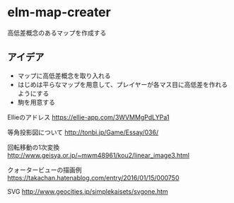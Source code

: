 # elm-map-creater
高低差概念のあるマップを作成する

アイデア
-----------------
* マップに高低差概念を取り入れる
* はじめは平らなマップを用意して、プレイヤーが各マス目に高低差を作れるようにする
* 駒を用意する

Ellieのアドレス 
https://ellie-app.com/3WVMMgPdLYPa1

等角投影図について 
http://tonbi.jp/Game/Essay/036/

回転移動の1次変換
http://www.geisya.or.jp/~mwm48961/kou2/linear_image3.html

クォータービューの描画例
https://takachan.hatenablog.com/entry/2016/01/15/000750

SVG
http://www.geocities.jp/simplekaisets/svgone.htm
